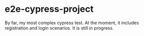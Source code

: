 # e2e-cypress-project


By far, my most complex cypress test. At the moment, it includes registration and login scenarios. It is still in progress.
